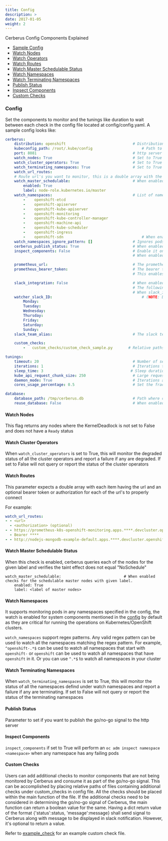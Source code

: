 ```yaml
---
title: Config
description: >
date: 2017-01-05
weight: 2
---
```


Cerberus Config Components Explained

* [Sample Config](#config)
* [Watch Nodes](#watch-nodes)
* [Watch Operators](#watch-cluster-operators)
* [Watch Routes](#watch-routes)
* [Watch Master Schedulable Status](#watch-master-schedulable-status)
* [Watch Namespaces](#watch-namespaces)
* [Watch Terminating Namespaces](#watch-terminating-namespaces)
* [Publish Status](#publish-status)
* [Inpsect Components](#inspect-components)
* [Custom Checks](#custom-checks)

### Config
Set the components to monitor and the tunings like duration to wait between each check in the config file located at config/config.yaml. A sample config looks like:

```yaml
cerberus:
    distribution: openshift                              # Distribution can be kubernetes or openshift
    kubeconfig_path: /root/.kube/config                      # Path to kubeconfig
    port: 8081                                           # http server port where cerberus status is published
    watch_nodes: True                                    # Set to True for the cerberus to monitor the cluster nodes
    watch_cluster_operators: True                        # Set to True for cerberus to monitor cluster operators
    watch_terminating_namespaces: True                   # Set to True to monitor if any namespaces (set below under 'watch_namespaces' start terminating
    watch_url_routes:
    # Route url's you want to monitor, this is a double array with the url and optional authorization parameter
    watch_master_schedulable:                            # When enabled checks for the schedulable master nodes with given label.
        enabled: True
        label: node-role.kubernetes.io/master
    watch_namespaces:                                    # List of namespaces to be monitored
        -    openshift-etcd
        -    openshift-apiserver
        -    openshift-kube-apiserver
        -    openshift-monitoring
        -    openshift-kube-controller-manager
        -    openshift-machine-api
        -    openshift-kube-scheduler
        -    openshift-ingress
        -    openshift-sdn                                   # When enabled, it will check for the cluster sdn and monitor that namespace
    watch_namespaces_ignore_pattern: []                  # Ignores pods matching the regex pattern in the namespaces specified under watch_namespaces
    cerberus_publish_status: True                        # When enabled, cerberus starts a light weight http server and publishes the status
    inspect_components: False                            # Enable it only when OpenShift client is supported to run
                                                         # When enabled, cerberus collects logs, events and metrics of failed components

    prometheus_url:                                      # The prometheus url/route is automatically obtained in case of OpenShift, please set it when the distribution is Kubernetes.
    prometheus_bearer_token:                             # The bearer token is automatically obtained in case of OpenShift, please set it when the distribution is Kubernetes. This is needed to authenticate with prometheus.
                                                         # This enables Cerberus to query prometheus and alert on observing high Kube API Server latencies.

    slack_integration: False                             # When enabled, cerberus reports the failed iterations in the slack channel
                                                         # The following env vars needs to be set: SLACK_API_TOKEN ( Bot User OAuth Access Token ) and SLACK_CHANNEL ( channel to send notifications in case of failures )
                                                         # When slack_integration is enabled, a watcher can be assigned for each day. The watcher of the day is tagged while reporting failures in the slack channel. Values are slack member ID's.
    watcher_slack_ID:                                        # (NOTE: Defining the watcher id's is optional and when the watcher slack id's are not defined, the slack_team_alias tag is used if it is set else no tag is used while reporting failures in the slack channel.)
        Monday:
        Tuesday:
        Wednesday:
        Thursday:
        Friday:
        Saturday:
        Sunday:
    slack_team_alias:                                    # The slack team alias to be tagged while reporting failures in the slack channel when no watcher is assigned

    custom_checks:
        -   custom_checks/custom_check_sample.py       # Relative paths of files conataining additional user defined checks

tunings:
    timeout: 20                                          # Number of seconds before requests fail
    iterations: 1                                        # Iterations to loop before stopping the watch, it will be replaced with infinity when the daemon mode is enabled
    sleep_time: 3                                       # Sleep duration between each iteration
    kube_api_request_chunk_size: 250                     # Large requests will be broken into the specified chunk size to reduce the load on API server and improve responsiveness.
    daemon_mode: True                                    # Iterations are set to infinity which means that the cerberus will monitor the resources forever
    cores_usage_percentage: 0.5                          # Set the fraction of cores to be used for multiprocessing

database:
    database_path: /tmp/cerberus.db                      # Path where cerberus database needs to be stored
    reuse_database: False                                # When enabled, the database is reused to store the failures
```

#### Watch Nodes
This flag returns any nodes where the KernelDeadlock is not set to False and does not have a `Ready` status

#### Watch Cluster Operators
When `watch_cluster_operators` is set to True, this will monitor the degraded status of all the cluster operators and report a failure if any are degraded.
If set to False will not query or report the status of the cluster operators


#### Watch Routes
This parameter expects a double array with each item having the url and an optional bearer token or authorization for each of the url's to properly connect

For example:
```yaml
watch_url_routes:
- - <url>
  - <authorization> (optional)
- - https://prometheus-k8s-openshift-monitoring.apps.****.devcluster.openshift.com
  - Bearer ****
- - http://nodejs-mongodb-example-default.apps.****.devcluster.openshift.com

```

#### Watch Master Schedulable Status
When this check is enabled, cerberus queries each of the nodes for the given label and verifies the taint effect does not equal "NoSchedule"
```
watch_master_schedulable:                            # When enabled checks for the schedulable master nodes with given label.
    enabled: True
    label: <label of master nodes>
```


#### Watch Namespaces
It supports monitoring pods in any namespaces specified in the config, the watch is enabled for system components mentioned in the [config](https://github.com/openshift-scale/cerberus/blob/master/config/config.yaml) by default as they are critical for running the operations on Kubernetes/OpenShift clusters.

`watch_namespaces` support regex patterns. Any valid regex pattern can be used to watch all the namespaces matching the regex pattern.
For example, `^openshift-.*$` can be used to watch all namespaces that start with `openshift-` or `openshift` can be used to watch all namespaces that have `openshift` in it.
Or you can use `^.*$` to watch all namespaces in your cluster


#### Watch Terminating Namespaces
When `watch_terminating_namespaces` is set to True, this will monitor the status of all the namespaces defind under watch namespaces and report a failure if any are terminating.
If set to False will not query or report the status of the terminating namespaces

#### Publish Status
Parameter to set if you want to publish the go/no-go signal to the http server


#### Inspect Components
`inspect_components` if set to True will perform an `oc adm inspect namespace <namespace>` when any namespace has any failing pods


#### Custom Checks
Users can add additional checks to monitor components that are not being monitored by Cerberus and consume it as part of the go/no-go signal.  This can be accomplished by placing relative paths of files containing additional checks under custom_checks in config file. All the checks should be placed within the main function of the file. If the additional checks need to be considered in determining the go/no-go signal of Cerberus, the main function can return a boolean value for the same. Having a dict return value of the format {'status':status, 'message':message} shall send signal to Cerberus along with message to be displayed in slack notification. However, it's optional to return a value.

Refer to [example_check](https://github.com/openshift-scale/cerberus/blob/master/custom_checks/custom_check_sample.py) for an example custom check file.
